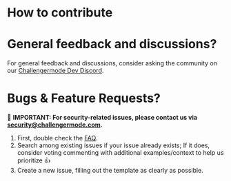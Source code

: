 # How to contribute

# General feedback and discussions?
For general feedback and discussions, consider asking the community on our [Challengermode Dev Discord](...).

# Bugs & Feature Requests?
🔺 **IMPORTANT: For security-related issues, please contact us via [<security@challengermode.com>](mailto:security@challengermode.com).**

1. First, double check the [FAQ](https://github.com/Challengermode/public-api/blob/main/FAQ.md).
2. Search among existing issues if your issue already exists; 
If it does, consider voting commenting with additional examples/context to help us prioritize 👍
3. Create a new issue, filling out the template as clearly as possible.
